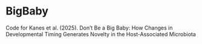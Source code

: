 # BigBaby
Code for Kanes et al. (2025). Don’t Be a Big Baby: How Changes in Developmental Timing Generates Novelty in the Host-Associated Microbiota
